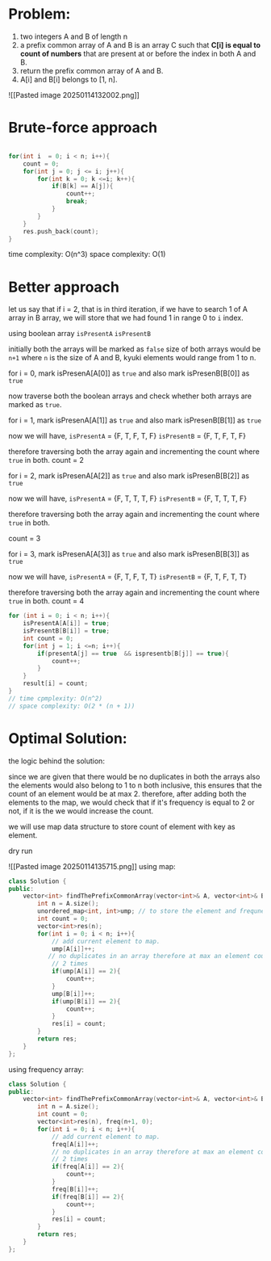 # Problem: 

1. two integers A and B of length n 
2. a prefix common array of A and B is an array C such that **C[i] is equal to count of numbers** that are present at or before the index in both A and B.
3. return the prefix common array of A and B.
4. A[i] and B[i]  belongs to [1, n]. 

![[Pasted image 20250114132002.png]]

# Brute-force approach

```cpp

for(int i  = 0; i < n; i++){
	count = 0; 
	for(int j = 0; j <= i; j++){
		for(int k = 0; k <=i; k++){
			if(B[k] == A[j]){
				count++;
				break;
			}
		}
	}
	res.push_back(count);
}
```
time complexity: O(n^3)
space complexity: O(1)

# Better approach

let us say that if i = 2, that is in third iteration, if we have to search 1 of A array in B array, we will store that we had found 1 in range 0 to `i` index.

using boolean array 
`isPresentA` 
`isPresentB`

initially both the arrays will be marked as `false`
size of both arrays would be `n+1` where `n` is the size of A and B, kyuki elements would range from 1 to n.

for i = 0, mark isPresenA[A[0]] as `true` and also mark isPresenB[B[0]] as `true` 

now traverse both the boolean arrays and check whether both arrays are marked as `true`.


for i = 1,  mark isPresenA[A[1]] as `true` and also mark isPresenB[B[1]] as `true`

now we will have, 
`isPresentA` = {F, T, F, T, F}
`isPresentB` = {F, T, F, T, F}

therefore traversing both the array again and incrementing the count where `true` in both. 
count = 2



for i = 2,  mark isPresenA[A[2]] as `true` and also mark isPresenB[B[2]] as `true`

now we will have, 
`isPresentA` = {F, T, T, T, F}
`isPresentB` = {F, T, T, T, F}

therefore traversing both the array again and incrementing the count where `true` in both. 

count = 3



for i = 3,  mark isPresenA[A[3]] as `true` and also mark isPresenB[B[3]] as `true`

now we will have, 
`isPresentA` = {F, T, F, T, T}
`isPresentB` = {F, T, F, T, T}

therefore traversing both the array again and incrementing the count where `true` in both. 
count  = 4


```cpp
for (int i = 0; i < n; i++){
	isPresentA[A[i]] = true;
	isPresentB[B[i]] = true;
	int count = 0; 
	for(int j = 1; i <=n; i++){
		if(presentA[j] == true  && ispresentb[B[j]] == true){
			count++;
		}
	}
	result[i] = count; 
}
// time cpmplexity: O(n^2)
// space complexity: O(2 * (n + 1))
``` 


# Optimal Solution: 

the logic behind the solution: 

since we are given that there would be no duplicates in both the arrays also the elements would also belong to 1 to n both inclusive, this ensures that the count of an element would be at max 2.
therefore, after adding both the elements to the map, we would check that if it's frequency is equal to 2 or not, if it is the we would increase the count. 

we will use map data structure to store count of element with key as element. 

dry run 

![[Pasted image 20250114135715.png]]
using map: 

```cpp
class Solution {
public:
    vector<int> findThePrefixCommonArray(vector<int>& A, vector<int>& B) {
        int n = A.size();
        unordered_map<int, int>ump; // to store the element and frequnecy.
        int count = 0;  
        vector<int>res(n);
        for(int i = 0; i < n; i++){
            // add current element to map.
            ump[A[i]]++;
           // no duplicates in an array therefore at max an element could be
            // 2 times
            if(ump[A[i]] == 2){
                count++;
            }
            ump[B[i]]++;
            if(ump[B[i]] == 2){
                count++;
            }
            res[i] = count;
        }
        return res;
    }
};
```

using frequency array: 

```cpp
class Solution {
public:
    vector<int> findThePrefixCommonArray(vector<int>& A, vector<int>& B) {
        int n = A.size();
        int count = 0;  
        vector<int>res(n), freq(n+1, 0);
        for(int i = 0; i < n; i++){
            // add current element to map.
            freq[A[i]]++;
            // no duplicates in an array therefore at max an element could be
            // 2 times
            if(freq[A[i]] == 2){
                count++;
            }
            freq[B[i]]++;
            if(freq[B[i]] == 2){
                count++;
            }
            res[i] = count;
        }
        return res;
    }
};
```
